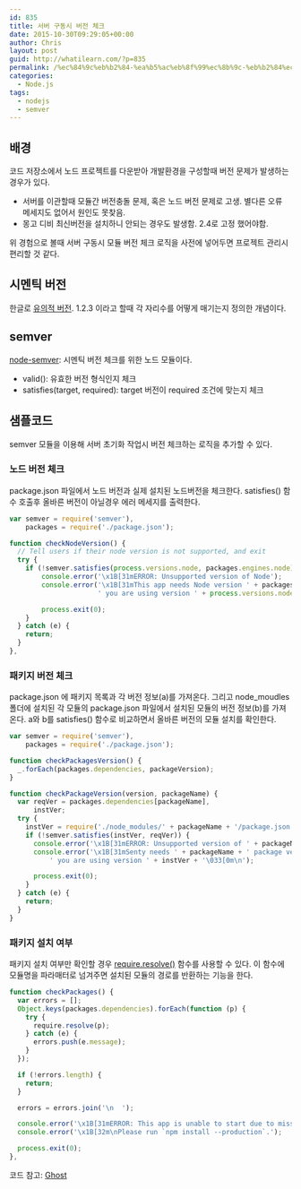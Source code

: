 ```yaml
---
id: 835
title: 서버 구동시 버전 체크
date: 2015-10-30T09:29:05+00:00
author: Chris
layout: post
guid: http://whatilearn.com/?p=835
permalink: /%ec%84%9c%eb%b2%84-%ea%b5%ac%eb%8f%99%ec%8b%9c-%eb%b2%84%ec%a0%84-%ec%b2%b4%ed%81%ac/
categories:
  - Node.js
tags:
  - nodejs
  - semver
---
```

## 배경

코드 저장소에서 노드 프로젝트를 다운받아 개발환경을 구성할때 버전 문제가 발생하는 경우가 있다.

* 서버를 이관할때 모듈간 버전충돌 문제, 혹은 노드 버전 문제로 고생. 별다른 오류 메세지도 없어서 원인도 못찾음.
* 몽고 디비 최신버전을 설치하니 안되는 경우도 발생함. 2.4로 고정 했어야함.

위 경험으로 볼때 서버 구동시 모듈 버전 체크 로직을 사전에 넣어두면 프로젝트 관리시 편리할 것 같다.

## 시멘틱 버전

한글로 [유의적 버전](http://semver.org/lang/ko/). 1.2.3 이라고 할때 각 자리수를 어떻게 매기는지 정의한 개념이다. 

## semver

[node-semver](https://github.com/npm/node-semver): 시멘틱 버전 체크를 위한 노드 모듈이다. 

* valid(): 유효한 버전 형식인지 체크
* satisfies(target, required): target 버전이 required 조건에 맞는지 체크

## 샘플코드

semver 모듈을 이용해 서버 초기화 작업시 버전 체크하는 로직을 추가할 수 있다.

### 노드 버전 체크 

package.json 파일에서 노드 버전과 실제 설치된 노드버전을 체크한다. satisfies() 함수 호출후 올바른 버전이 아닐경우 에러 메세지를 출력한다.

```javascript
var semver = require('semver'),
    packages = require('./package.json');

function checkNodeVersion() {
  // Tell users if their node version is not supported, and exit
  try {
    if (!semver.satisfies(process.versions.node, packages.engines.node)) {
        console.error('\x1B[31mERROR: Unsupported version of Node');
        console.error('\x1B[31mThis app needs Node version ' + packages.engines.node +
                      ' you are using version ' + process.versions.node + '\033[0m\n');

        process.exit(0);
    }
  } catch (e) {
    return;
  }
},
```

### 패키지 버전 체크

package.json 에 패키지 목록과 각 버전 정보(a)를 가져온다. 그리고 node_moudles 폴더에 설치된 각 모듈의 package.json 파일에서 설치된 모듈의 버전 정보(b)를 가져온다. a와 b를 satisfies() 함수로 비교하면서 올바른 버전의 모듈 설치를 확인한다.

```javascript
var semver = require('semver'),
    packages = require('./package.json');

function checkPackagesVersion() {
  _.forEach(packages.dependencies, packageVersion);
}

function checkPackageVersion(version, packageName) {
  var reqVer = packages.dependencies[packageName],
      instVer;
  try {
    instVer = require('./node_modules/' + packageName + '/package.json').version;
    if (!semver.satisfies(instVer, reqVer)) {
      console.error('\x1B[31mERROR: Unsupported version of ' + packageName + ' package');
      console.error('\x1B[31mSenty needs ' + packageName + ' package version ' + reqVer +
          ' you are using version ' + instVer + '\033[0m\n');

      process.exit(0);
    }
  } catch (e) {
    return;
  }
}
```

### 패키지 설치 여부

패키지 설치 여부만 확인할 경우 [require.resolve()](https://nodejs.org/api/globals.html#globals_require_resolve) 함수를 사용할 수 있다. 이 함수에 모듈명을 파라매터로 넘겨주면 설치된 모듈의 경로를 반환하는 기능을 한다.

```javascript
function checkPackages() {
  var errors = [];
  Object.keys(packages.dependencies).forEach(function (p) {
    try {
      require.resolve(p);
    } catch (e) {
      errors.push(e.message);
    }
  });

  if (!errors.length) {
    return;
  }

  errors = errors.join('\n  ');

  console.error('\x1B[31mERROR: This app is unable to start due to missing dependencies:\033[0m\n  ' + errors);
  console.error('\x1B[32m\nPlease run `npm install --production`.');

  process.exit(0);
},
```



코드 참고: [Ghost](https://github.com/TryGhost/Ghost/blob/master/core%2Fserver%2Futils%2Fstartup-check.js)
